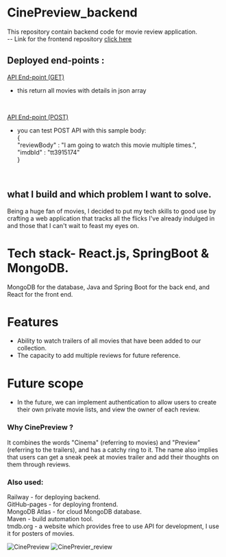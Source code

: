 # CinePreview_backend
This repository contain backend code for movie review application.<br>
-- Link for the frontend repository [click here](https://github.com/saxena100parth/CinePreview-frontend)
## Deployed end-points :
[API End-point (GET) ](https://cinepreviewbackend-production.up.railway.app/api/v1/movies) <br>
- this return all movies with details in json array 
<br>

[API End-point (POST) ](https://cinepreviewbackend-production.up.railway.app/api/v1/reviews) <br>
- you can test POST API with this sample body: <br>
 { <br>
    "reviewBody" : "I am going to watch this movie multiple times.", <br>
    "imdbId" :  "tt3915174" <br>
}
<br>

## what I build and which problem I want to solve.

Being a huge fan of movies, I decided to put my tech skills to good use by crafting a web application that tracks all the flicks I've already indulged in and those that I can't wait to feast my eyes on.

# Tech stack- React.js, SpringBoot & MongoDB.
MongoDB for the database, Java and Spring Boot for the back end, and React for the front end.

# Features
- Ability to watch trailers of all movies that have been added to our collection.
- The capacity to add multiple reviews for future reference.

# Future scope
- In the future, we can implement authentication to allow users to create their own private movie lists, and view the owner of each review.


### Why CinePreview ?
It combines the words "Cinema" (referring to movies) and "Preview" (referring to the trailers), and has a catchy ring to it. The name also implies that users can get a sneak peek at movies trailer and add their thoughts on them through reviews.

### Also used:
Railway - for deploying backend. <br>
GitHub-pages - for deploying frontend. <br>
MongoDB Atlas - for cloud MongoDB database. <br>
Maven - build automation tool. <br>
tmdb.org - a website which provides free to use API for development, I use it for posters of movies. <br>

![CinePreview](https://user-images.githubusercontent.com/87128985/232482614-bf559a1b-165e-448b-ad61-cb10f389eb3a.jpg)
![CinePrevier_review](https://user-images.githubusercontent.com/87128985/232487453-5689cf3d-f8da-482b-9e50-93fe93dfe6a7.jpg)


